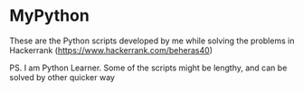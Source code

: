 # MyPython

These are the Python scripts developed by me while solving the problems in Hackerrank (https://www.hackerrank.com/beheras40)

PS. I am Python Learner. Some of the scripts might be lengthy, and can be solved by other quicker way 
